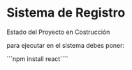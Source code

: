 <h1> Sistema de Registro </h1>

Estado del Proyecto en Costrucción

para ejecutar en el sistema debes poner: 

```npm install react````


